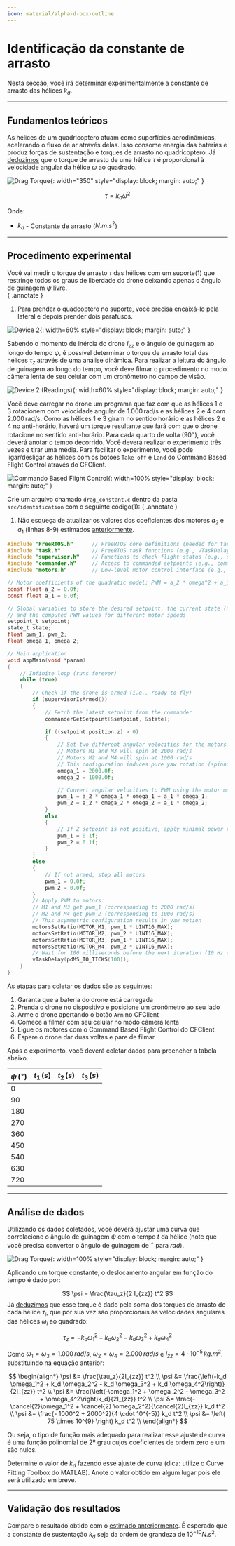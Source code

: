 ```yaml
---
icon: material/alpha-d-box-outline
---
```


# Identificação da constante de arrasto

Nesta secção, você irá determinar experimentalmente a constante de arrasto das hélices $k_d$.

---

## Fundamentos teóricos

As hélices de um quadricoptero atuam como superfícies aerodinâmicas, acelerando o fluxo de ar através delas. Isso consome energia das baterias e produz forças de sustentação e torques de arrasto no quadricoptero. Já [deduzimos](../basic_concepts/aerodynamics.md) que o torque de arrasto de uma hélice $\tau$ é proporcional à velocidade angular da hélice $\omega$ ao quadrado.
    
![Drag Torque](images/drag_torque.svg){: width="350" style="display: block; margin: auto;" }

$$
    \tau = k_d \omega^2
$$

Onde:

- $k_d$ - Constante de arrasto ($N.m.s^2$)   

---

## Procedimento experimental

Você vai medir o torque de arrasto $\tau$ das hélices com um suporte(1) que restringe todos os graus de liberdade do drone deixando apenas o ângulo de guinagem $\psi$ livre.  
{ .annotate }

1. Para prender o quadcoptero no suporte, você precisa encaixá-lo pela lateral e depois prender dois parafusos. 

![Device 2](images/device2.jpeg){: width=60% style="display: block; margin: auto;" }

Sabendo o momento de inércia do drone $I_{zz}$ e o ângulo de guinagem ao longo do tempo $\psi$, é possível determinar o torque de arrasto total das hélices $\tau_z$ através de uma análise dinâmica. Para realizar a leitura do ângulo de guinagem ao longo do tempo, você deve filmar o procedimento no modo câmera lenta de seu celular com um cronômetro no campo de visão.

![Device 2 (Readings)](images/device2_readings.jpeg){: width=60% style="display: block; margin: auto;" }

Você deve carregar no drone um programa que faz com que as hélices $1$ e $3$ rotacionem com velocidade angular de $1.000\,\text{rad/s}$ e as hélices $2$ e $4$ com $2.000\,\text{rad/s}$. Como as hélices $1$ e $3$ giram no sentido horário e as hélices $2$ e $4$ no anti-horário, haverá um torque resultante que fará com que o drone rotacione no sentido anti-horário. Para cada quarto de volta ($90^{\circ}$), você deverá anotar o tempo decorrido. Você deverá realizar o experimento três vezes e tirar uma média. Para facilitar o experimento, você pode ligar/desligar as hélices com os botões `Take off` e `Land` do Command Based Flight Control através do CFClient.

![Commando Based Flight Control](images/command_based_flight_control.png){: width=100% style="display: block; margin: auto;" }

Crie um arquivo chamado `drag_constant.c` dentro da pasta `src/identification` com o seguinte código(1):
{ .annotate }

1. Não esqueça de atualizar os valores dos coeficientes dos motores $a_2$ e $a_1$ (linhas 8-9) estimados [anteriormente](../identifications/motor_coeficientes.md).

```c title="drag_constant.c"
#include "FreeRTOS.h"      // FreeRTOS core definitions (needed for task handling and timing)
#include "task.h"          // FreeRTOS task functions (e.g., vTaskDelay)
#include "supervisor.h"    // Functions to check flight status (e.g., supervisorIsArmed)
#include "commander.h"     // Access to commanded setpoints (e.g., commanderGetSetpoint)
#include "motors.h"        // Low-level motor control interface (e.g., motorsSetRatio)

// Motor coefficients of the quadratic model: PWM = a_2 * omega^2 + a_1 * omega
const float a_2 = 0.0f;
const float a_1 = 0.0f;

// Global variables to store the desired setpoint, the current state (not used here),
// and the computed PWM values for different motor speeds
setpoint_t setpoint;
state_t state;
float pwm_1, pwm_2;
float omega_1, omega_2; 

// Main application
void appMain(void *param)
{
    // Infinite loop (runs forever)
    while (true)
    {
        // Check if the drone is armed (i.e., ready to fly)
        if (supervisorIsArmed())
        {
            // Fetch the latest setpoint from the commander
            commanderGetSetpoint(&setpoint, &state);

            if ((setpoint.position.z) > 0)
            {
                // Set two different angular velocities for the motors
                // Motors M1 and M3 will spin at 2000 rad/s
                // Motors M2 and M4 will spin at 1000 rad/s
                // This configuration induces pure yaw rotation (spinning in place)
                omega_1 = 2000.0f;
                omega_2 = 1000.0f;

                // Convert angular velocities to PWM using the motor model
                pwm_1 = a_2 * omega_1 * omega_1 + a_1 * omega_1;
                pwm_2 = a_2 * omega_2 * omega_2 + a_1 * omega_2;
            }
            else
            {
                // If Z setpoint is not positive, apply minimal power to all motors (for idle spin)
                pwm_1 = 0.1f;
                pwm_2 = 0.1f;
            }
        }
        else
        {
            // If not armed, stop all motors
            pwm_1 = 0.0f;
            pwm_2 = 0.0f;
        }
        // Apply PWM to motors:
        // M1 and M3 get pwm_1 (corresponding to 2000 rad/s)
        // M2 and M4 get pwm_2 (corresponding to 1000 rad/s)
        // This asymmetric configuration results in yaw motion
        motorsSetRatio(MOTOR_M1, pwm_1 * UINT16_MAX);
        motorsSetRatio(MOTOR_M2, pwm_2 * UINT16_MAX);
        motorsSetRatio(MOTOR_M3, pwm_1 * UINT16_MAX);
        motorsSetRatio(MOTOR_M4, pwm_2 * UINT16_MAX);
        // Wait for 100 milliseconds before the next iteration (10 Hz control loop)
        vTaskDelay(pdMS_TO_TICKS(100));
    }
}
```

As etapas para coletar os dados são as seguintes:

1. Garanta que a bateria do drone está carregada 
2. Prenda o drone no dispositivo e posicione um cronômetro ao seu lado
3. Arme o drone apertando o botão `Arm` no CFClient
4. Comece a filmar com seu celular no modo câmera lenta
5. Ligue os motores com o Command Based Flight Control do CFClient
6. Espere o drone dar duas voltas e pare de filmar

Após o experimento, você deverá coletar dados para preencher a tabela abaixo.

| $\psi \, (^{\circ})$ | $t_1 \, (s)$ | $t_2 \, (s)$ | $t_3 \, (s)$ |
|-------|----------|----------|----------|
| $0$ |          |          |          |
| $90$ |          |          |          |
| $180$ |          |          |          |
| $270$ |          |          |          |
| $360$ |          |          |          |
| $450$ |          |          |          |
| $540$ |          |          |          |
| $630$ |          |          |          |
| $720$ |          |          |          |


---

## Análise de dados

Utilizando os dados coletados, você deverá ajustar uma curva que correlacione o ângulo de guinagem $\psi$ com o tempo $t$ da hélice (note que você precisa converter o ângulo de guinagem de $^{\circ}$ para $rad$).

![Drag Torque](images/drag_torque_graph.svg){: width=100% style="display: block; margin: auto;" }


Aplicando um torque constante, o deslocamento angular em função do tempo é dado por:
    
$$
    \psi = \frac{\tau_z}{2 I_{zz}} t^2
$$
Já [deduzimos](../basic_concepts/mixer.md) que esse torque é dado pela soma dos torques de arrasto de cada hélice $\tau_i$, que por sua vez são proporcionais às velocidades angulares das hélices $\omega_i$ ao quadrado:

$$
    \tau_z = -k_d \omega_1^2 + k_d \omega_2^2 - k_d \omega_3^2 + k_d \omega_4^2
$$

Como $\omega_1 = \omega_3 = 1.000 \, rad/s$, $\omega_2 = \omega_4 = 2.000 \, rad/s$ e $I_{zz} = 4 \cdot 10^{-5} \, kg.m^2$. substituindo na equação anterior:

$$
\begin{align*}
    \psi &= \frac{\tau_z}{2I_{zz}} t^2 \\
    \psi &= \frac{\left(-k_d \omega_1^2 + k_d \omega_2^2 - k_d \omega_3^2 + k_d \omega_4^2\right)}{2I_{zz}} t^2 \\
    \psi &= \frac{\left(-\omega_1^2 + \omega_2^2 - \omega_3^2 + \omega_4^2\right)k_d}{2I_{zz}} t^2 \\
    \psi &= \frac{- \cancel{2}\omega_1^2 + \cancel{2} \omega_2^2}{\cancel{2}I_{zz}} k_d t^2 \\
    \psi &= \frac{- 1000^2 + 2000^2}{4 \cdot 10^{-5}} k_d t^2 \\
    \psi &= \left( 75 \times 10^{9} \right) k_d t^2 \\
\end{align*}
$$

Ou seja, o tipo de função mais adequado para realizar esse ajuste de curva é uma função polinomial de 2º grau cujos coeficientes de ordem zero e um são nulos.

Determine o valor de $k_d$ fazendo esse ajuste de curva (dica: utilize o Curve Fitting Toolbox do MATLAB). Anote o valor obtido em algum lugar pois ele será utilizado em breve.

---
    
## Validação dos resultados

Compare o resultado obtido com o [estimado anteriormente](../basic_concepts/aerodynamics.md). É esperado que a constante de sustentação $k_d$ seja da ordem de grandeza de $10^{-10}N.s^2$. 